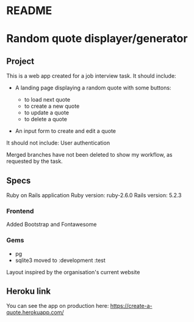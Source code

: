 # README

# Random quote displayer/generator

## Project
This is a web app created for a job interview task.
It should include:
* A landing page displaying a random quote with some buttons:
  * to load next quote
  * to create a new quote
  * to update a quote
  * to delete a quote

* An input form to create and edit a quote

It should not include:
User authentication

Merged branches have not been deleted to show my workflow, as requested by the task.

## Specs

Ruby on Rails application
Ruby version: ruby-2.6.0
Rails version: 5.2.3

### Frontend
Added Bootstrap and Fontawesome

### Gems
* pg
* sqlite3 moved to :development :test

Layout inspired by the organisation's current website

## Heroku link
You can see the app on production here:
https://create-a-quote.herokuapp.com/
